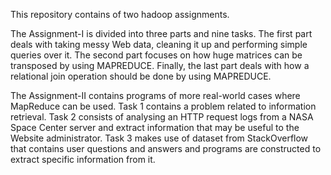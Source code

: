 This repository contains of two hadoop assignments.

The Assignment-I is divided into three parts and nine tasks. The first part deals with taking messy Web data, cleaning it up and performing simple queries over it. The second part focuses on how huge matrices can be transposed by using MAPREDUCE. Finally, the last part deals with how a relational join operation should be done by using MAPREDUCE.

The Assignment-II contains programs of more real-world cases where MapReduce can be used. Task 1 contains a problem related to information retrieval. Task 2 consists of analysing an HTTP request logs from a NASA Space Center server and extract information that may be useful to the Website administrator. Task 3 makes use of dataset from StackOverflow that contains user questions and answers and programs are constructed to extract specific information from it.